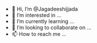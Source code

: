 - 👋 Hi, I’m @Jagadeeshijjada
- 👀 I’m interested in ...
- 🌱 I’m currently learning ...
- 💞️ I’m looking to collaborate on ...
- 📫 How to reach me ...

<!---
Jagadeeshijjada/Jagadeeshijjada is a ✨ special ✨ repository because its `README.md` (this file) appears on your GitHub profile.
You can click the Preview link to take a look at your changes.
--->

